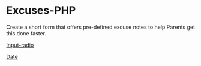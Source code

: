 # Excuses-PHP

Create a short form that offers pre-defined excuse notes to help Parents get this done faster.


[Input-radio](https://stackoverflow.com/questions/49966948/how-to-submit-form-with-multiple-groups-of-radio-buttons)


[Date](https://www.w3schools.com/php/func_date_date.asp)



